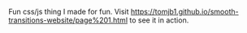 Fun css/js thing I made for fun. Visit https://tomjb1.github.io/smooth-transitions-website/page%201.html to see it in action.
